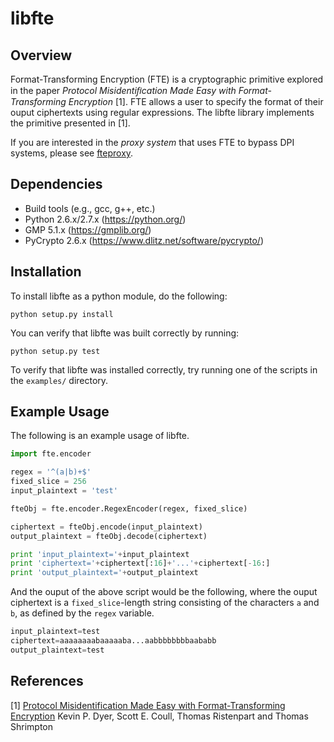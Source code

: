 libfte
======


Overview
--------

Format-Transforming Encryption (FTE) is a cryptographic primitive explored in the paper *Protocol Misidentiﬁcation Made Easy with Format-Transforming Encryption* [1]. FTE allows a user to specify the format of their ouput ciphertexts using regular expressions. The libfte library implements the primitive presented in [1].

If you are interested in the *proxy system* that uses FTE to bypass DPI systems, please see [fteproxy](https://github.com/kpdyer/fteproxy).

Dependencies
------------

* Build tools (e.g., gcc, g++, etc.)
* Python 2.6.x/2.7.x (https://python.org/)
* GMP 5.1.x (https://gmplib.org/)
* PyCrypto 2.6.x (https://www.dlitz.net/software/pycrypto/)

Installation
---------------------

To install libfte as a python module, do the following:

```
python setup.py install
```

You can verify that libfte was built correctly by running:

```
python setup.py test
```

To verify that libfte was installed correctly, try running one of the scripts in the ```examples/``` directory.


Example Usage
-------------

The following is an example usage of libfte.

```python
import fte.encoder

regex = '^(a|b)+$'
fixed_slice = 256
input_plaintext = 'test'

fteObj = fte.encoder.RegexEncoder(regex, fixed_slice)

ciphertext = fteObj.encode(input_plaintext)
output_plaintext = fteObj.decode(ciphertext)

print 'input_plaintext='+input_plaintext
print 'ciphertext='+ciphertext[:16]+'...'+ciphertext[-16:]
print 'output_plaintext='+output_plaintext
```

And the ouput of the above script would be the following, where the ouput ciphertext is a ```fixed_slice```-length string consisting of the characters ```a``` and ```b```, as defined by the ```regex``` variable.

```python
input_plaintext=test
ciphertext=aaaaaaaabaaaaaba...aabbbbbbbbaababb
output_plaintext=test
```


References
----------

[1] [Protocol Misidentification Made Easy with Format-Transforming Encryption](https://kpdyer.com/publications/ccs2013-fte.pdf)
    Kevin P. Dyer, Scott E. Coull, Thomas Ristenpart and Thomas Shrimpton 

